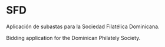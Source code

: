 # SFD

Aplicación de subastas para la Sociedad Filatélica Dominicana.

Bidding application for the Dominican Philately Society.
